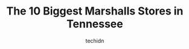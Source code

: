 ---
layout: ampstory
image: https://i0.wp.com/www.depkes.org/wp-content/uploads/2023/06/marshalls-0-in-tennessee-1685968081.jpeg?resize=640,853
author: techidn
featured: false
description: Discover the impressive array of Marshalls options in Tennessee, where you can find 10 of the largest Marshalls establishments in the area. From renowned classics to hidden gems, Tennessee o
title: The 10 Biggest Marshalls Stores in Tennessee
cover:
   title: The 10 Biggest Marshalls Stores in Tennessee
   subtitle: Rickpate
   background: https://www.depkes.org/wp-content/uploads/2023/06/marshalls-0-in-tennessee-1685968081.jpeg

pages: 
 - layout: thirds
   top: <h1>#1 Marshalls</h1>
   bottom: "<p>Always a good time visiting Marshalls. Friendly service and good finds.Update - 11-26-22.. best Marshalls in the area. Always has the best finds.</p>"
   background: https://www.depkes.org/wp-content/uploads/2023/06/marshalls-1-in-tennessee-1685968082.jpeg
   backgroundblur: true
 - layout: thirds
   top: <h1>#2 Marshalls</h1>
   bottom: "<p>3135 Lebanon Pike, Nashville, TN 37214, United States</p>"
   background: https://www.depkes.org/wp-content/uploads/2023/06/marshalls-2-in-tennessee-1685968082.jpeg
   cta:
      link: https://www.depkes.org/blog/the-10-biggest-marshalls-stores-in-tennessee/
      text: The 10 Biggest Marshalls Stores in Tennessee
 - layout: thirds
   top: <h1>#3 Marshalls</h1>
   bottom: "<p>1697 N Germantown Pkwy, Cordova, TN 38016, United States</p>"
   background: https://www.depkes.org/wp-content/uploads/2023/06/marshalls-3-in-tennessee-1685968082.jpeg
   cta:
      link: https://www.depkes.org/blog/the-10-biggest-marshalls-stores-in-tennessee/
      text: The 10 Biggest Marshalls Stores in Tennessee
 - layout: thirds
   top: <h1>#4 Marshalls</h1>
   bottom: "<p>490 N Thompson Ln, Murfreesboro, TN 37129, United States</p>"
   background: https://images.unsplash.com/photo-1527067829737-402993088e6b?ixlib=rb-4.0.3&ixid=MnwxMjA3fDB8MHxwaG90by1wYWdlfHx8fGVufDB8fHx8&auto=format&fit=crop&w=640&h=853&q=80
   cta:
      link: https://www.depkes.org/blog/the-10-biggest-marshalls-stores-in-tennessee/
      text: The 10 Biggest Marshalls Stores in Tennessee
 - layout: thirds
   top: <h1>#5 Marshalls</h1>
   bottom: "<p>9125 Poplar Ave, Germantown, TN 38138, United States</p>"
   background: https://images.unsplash.com/photo-1620421680010-0766ff230392?ixlib=rb-4.0.3&ixid=MnwxMjA3fDB8MHxwaG90by1wYWdlfHx8fGVufDB8fHx8&auto=format&fit=crop&w=640&h=853&q=80
   cta:
      link: https://www.depkes.org/blog/the-10-biggest-marshalls-stores-in-tennessee/
      text: The 10 Biggest Marshalls Stores in Tennessee
 - layout: thirds
   top: <h1>#6 Marshalls</h1>
   bottom: "<p>11455 Parkside Dr, Knoxville, TN 37934, United States</p>"
   background: https://images.unsplash.com/photo-1510906594845-bc082582c8cc?ixlib=rb-4.0.3&ixid=MnwxMjA3fDB8MHxwaG90by1wYWdlfHx8fGVufDB8fHx8&auto=format&fit=crop&w=640&h=853&q=80
   cta:
      link: https://www.depkes.org/blog/the-10-biggest-marshalls-stores-in-tennessee/
      text: The 10 Biggest Marshalls Stores in Tennessee
 - layout: thirds
   top: <h1>#7 Marshalls</h1>
   bottom: "<p>6806 Charlotte Pike, Nashville, TN 37209, United States</p>"
   background: https://images.unsplash.com/photo-1540457036297-448b6b99e91c?ixlib=rb-4.0.3&ixid=MnwxMjA3fDB8MHxwaG90by1wYWdlfHx8fGVufDB8fHx8&auto=format&fit=crop&w=640&h=853&q=80
   cta:
      link: https://www.depkes.org/blog/the-10-biggest-marshalls-stores-in-tennessee/
      text: The 10 Biggest Marshalls Stores in Tennessee
 - layout: thirds
   middle: Continue reading...
   background: https://images.unsplash.com/photo-1567095761054-7a02e69e5c43?ixlib=rb-4.0.3&ixid=MnwxMjA3fDB8MHxwaG90by1wYWdlfHx8fGVufDB8fHx8&auto=format&fit=crop&w=640&h=853&q=80
   cta:
      link: https://www.depkes.org/blog/the-10-biggest-marshalls-stores-in-tennessee/
      text: The 10 Biggest Marshalls Stores in Tennessee
      
---